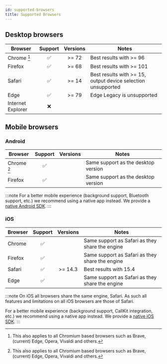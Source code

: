 ```yaml
---
id: supported-browsers
title: Supported Browsers
---
```


## Desktop browsers

| Browser | Support | Versions | Notes |
|---|:---:|:---:|---|
| <i class="fa-brands fa-chrome"></i> Chrome [^1] | ✅ | >= 72 | Best results with >= 96 |
| <i class="fa-brands fa-firefox-browser"></i> Firefox | ✅ | >= 68 | Best results with >= 101 |
| <i class="fa-brands fa-safari"></i> Safari | ✅ | >= 14 | Best results with >= 15, output device selection unsupported |
| <i class="fa-brands fa-edge"></i> Edge | ✅ | >= 79 | Edge Legacy is unsupported |
| <i class="fa-brands fa-internet-explorer"></i> Internet Explorer | ❌ | | |

## Mobile browsers

### Android

| Browser | Support | Versions | Notes |
|---|:---:|:---:|---|
| <i class="fa-brands fa-chrome"></i> Chrome [^1] | ✅ | | Same support as the desktop version |
| <i class="fa-brands fa-firefox-browser"></i> Firefox | ✅ | | Same support as the desktop version |

:::note
For a better mobile experience (background support, Bluetooth support, etc.) we recommend using a
native app instead. We provide a [native Android SDK](/handbook/docs/dev-guide/dev-guide-android-sdk).
:::

### iOS

| Browser | Support | Versions | Notes |
|---|:---:|:---:|---|
| <i class="fa-brands fa-chrome"></i> Chrome | ✅ | | Same support as Safari as they share the engine |
| <i class="fa-brands fa-firefox-browser"></i> Firefox | ✅ | | Same support as Safari as they share the engine |
| <i class="fa-brands fa-safari"></i> Safari | ✅ | >= 14.3 | Best results with 15.4 |
| <i class="fa-brands fa-edge"></i> Edge | ✅ | | Same support as Safari as they share the engine |

:::note
On iOS all browsers share the same engine, Safari. As such all features and limitations on all iOS
browsers are those of Safari.

For a better mobile experience (background support, CallKit integration, etc.) we recommend using a
native app instead. We provide a [native iOS SDK](/handbook/docs/dev-guide/dev-guide-ios-sdk).
:::

[^1]: This also applies to all Chromium based browsers such as Brave, (current) Edge, Opera, Vivaldi and others.
